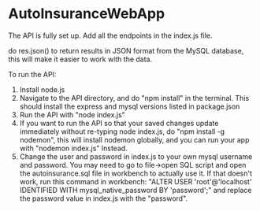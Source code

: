 # AutoInsuranceWebApp
The API is fully set up. Add all the endpoints in the index.js file.

do res.json() to return results in JSON format from the MySQL database, this will make it easier to work with the data.

To run the API:
1. Install node.js
2. Navigate to the API directory, and do "npm install" in the terminal. This should install the express and mysql versions listed in package.json
3. Run the API with "node index.js"
4. If you want to run the API so that your saved changes update immediately without re-typing node index.js, do "npm install -g nodemon", this will install nodemon globally, and you can run your app with "nodemon index.js" Instead.
5. Change the user and password in index.js to your own mysql username and password. You may need to go to file->open SQL script and open the autoinsurance.sql file in workbench to actually use it. If that doesn't work, run this command in workbench: "ALTER USER 'root'@'localhost' IDENTIFIED WITH mysql_native_password BY 'password';" and replace the password value in index.js with the "password".